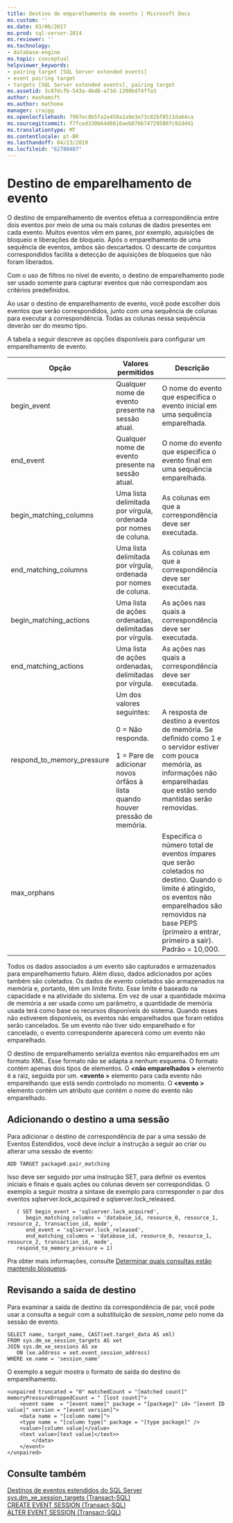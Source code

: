```yaml
---
title: Destino de emparelhamento de evento | Microsoft Docs
ms.custom: ''
ms.date: 03/06/2017
ms.prod: sql-server-2014
ms.reviewer: ''
ms.technology:
- database-engine
ms.topic: conceptual
helpviewer_keywords:
- pairing target [SQL Server extended events]
- event pairing target
- targets [SQL Server extended events], pairing target
ms.assetid: 3c87dcfb-543a-4bd8-a73d-1390bdf4ffa3
author: mashamsft
ms.author: mathoma
manager: craigg
ms.openlocfilehash: 7907ec8b5fa2e450a1a9e3e73c82bf8511da64ca
ms.sourcegitcommit: f7fced330b64d6616aeb8766747295807c92dd41
ms.translationtype: MT
ms.contentlocale: pt-BR
ms.lasthandoff: 04/23/2019
ms.locfileid: "62780407"
---
```

# <a name="event-pairing-target"></a>Destino de emparelhamento de evento
  O destino de emparelhamento de eventos efetua a correspondência entre dois eventos por meio de uma ou mais colunas de dados presentes em cada evento. Muitos eventos vêm em pares, por exemplo, aquisições de bloqueio e liberações de bloqueio. Após o emparelhamento de uma sequência de eventos, ambos são descartados. O descarte de conjuntos correspondidos facilita a detecção de aquisições de bloqueios que não foram liberados.  
  
 Com o uso de filtros no nível de evento, o destino de emparelhamento pode ser usado somente para capturar eventos que não correspondam aos critérios predefinidos.  
  
 Ao usar o destino de emparelhamento de evento, você pode escolher dois eventos que serão correspondidos, junto com uma sequência de colunas para executar a correspondência. Todas as colunas nessa sequência deverão ser do mesmo tipo.  
  
 A tabela a seguir descreve as opções disponíveis para configurar um emparelhamento de evento.  
  
|Opção|Valores permitidos|Descrição|  
|------------|--------------------|-----------------|  
|begin_event|Qualquer nome de evento presente na sessão atual.|O nome do evento que especifica o evento inicial em uma sequência emparelhada.|  
|end_event|Qualquer nome de evento presente na sessão atual.|O nome do evento que especifica o evento final em uma sequência emparelhada.|  
|begin_matching_columns|Uma lista delimitada por vírgula, ordenada por nomes de coluna.|As colunas em que a correspondência deve ser executada.|  
|end_matching_columns|Uma lista delimitada por vírgula, ordenada por nomes de coluna.|As colunas em que a correspondência deve ser executada.|  
|begin_matching_actions|Uma lista de ações ordenadas, delimitadas por vírgula.|As ações nas quais a correspondência deve ser executada.|  
|end_matching_actions|Uma lista de ações ordenadas, delimitadas por vírgula.|As ações nas quais a correspondência deve ser executada.|  
|respond_to_memory_pressure|Um dos valores seguintes:<br /><br /> 0 = Não responda.<br /><br /> 1 = Pare de adicionar novos órfãos à lista quando houver pressão de memória.|A resposta de destino a eventos de memória. Se definido como 1 e o servidor estiver com pouca memória, as informações não emparelhadas que estão sendo mantidas serão removidas.|  
|max_orphans||Especifica o número total de eventos ímpares que serão coletados no destino. Quando o limite é atingido, os eventos não emparelhados são removidos na base PEPS (primeiro a entrar, primeiro a sair). Padrão = 10,000.|  
  
 Todos os dados associados a um evento são capturados e armazenados para emparelhamento futuro. Além disso, dados adicionados por ações também são coletados. Os dados de evento coletados são armazenados na memória e, portanto, têm um limite finito. Esse limite é baseado na capacidade e na atividade do sistema. Em vez de usar a quantidade máxima de memória a ser usada como um parâmetro, a quantidade de memória usada terá como base os recursos disponíveis do sistema. Quando esses não estiverem disponíveis, os eventos não emparelhados que foram retidos serão cancelados. Se um evento não tiver sido emparelhado e for cancelado, o evento correspondente aparecerá como um evento não emparelhado.  
  
 O destino de emparelhamento serializa eventos não emparelhados em um formato XML. Esse formato não se adapta a nenhum esquema. O formato contém apenas dois tipos de elementos. O  **\<não emparelhados >** elemento é a raiz, seguida por um. **\<evento >** elemento para cada evento não emparelhando que está sendo controlado no momento. O  **\<evento >** elemento contém um atributo que contém o nome do evento não emparelhado.  
  
## <a name="adding-the-target-to-a-session"></a>Adicionando o destino a uma sessão  
 Para adicionar o destino de correspondência de par a uma sessão de Eventos Estendidos, você deve incluir a instrução a seguir ao criar ou alterar uma sessão de evento:  
  
```  
ADD TARGET package0.pair_matching   
```  
  
 Isso deve ser seguido por uma instrução SET, para definir os eventos iniciais e finais e quais ações ou colunas devem ser correspondidas. O exemplo a seguir mostra a sintaxe de exemplo para corresponder o par dos eventos sqlserver.lock_acquired e sqlserver.lock_released.  
  
```  
   ( SET begin_event = 'sqlserver.lock_acquired',  
      begin_matching_columns = 'database_id, resource_0, resource_1, resource_2, transaction_id, mode',  
      end_event = 'sqlserver.lock_released',  
      end_matching_columns = 'database_id, resource_0, resource_1, resource_2, transaction_id, mode',  
   respond_to_memory_pressure = 1)  
```  
  
 Pra obter mais informações, consulte [Determinar quais consultas estão mantendo bloqueios](../relational-databases/extended-events/determine-which-queries-are-holding-locks.md).  
  
## <a name="reviewing-the-target-output"></a>Revisando a saída de destino  
 Para examinar a saída de destino da correspondência de par, você pode usar a consulta a seguir com a substituição de *session_name* pelo nome da sessão de evento.  
  
```  
SELECT name, target_name, CAST(xet.target_data AS xml)  
FROM sys.dm_xe_session_targets AS xet  
JOIN sys.dm_xe_sessions AS xe  
   ON (xe.address = xet.event_session_address)  
WHERE xe.name = 'session_name'  
```  
  
 O exemplo a seguir mostra o formato de saída do destino do emparelhamento.  
  
```  
<unpaired truncated = "0" matchedCount = "[matched count]" memoryPressureDroppedCount = " [lost count]">  
    <event name  = "[event name]" package = "[package]" id= "[event ID value]" version = "[event version]">  
    <data name = "[column name]">   
    <type name = "[column type]" package = "[type package]" />   
    <value>[column value]</value>  
    <text value>[text value]</text>>  
        </data>  
    </event>  
</unpaired>  
```  
  
## <a name="see-also"></a>Consulte também  
 [Destinos de eventos estendidos do SQL Server](../../2014/database-engine/sql-server-extended-events-targets.md)   
 [sys.dm_xe_session_targets &#40;Transact-SQL&#41;](/sql/relational-databases/system-dynamic-management-views/sys-dm-xe-session-targets-transact-sql)   
 [CREATE EVENT SESSION &#40;Transact-SQL&#41;](/sql/t-sql/statements/create-event-session-transact-sql)   
 [ALTER EVENT SESSION &#40;Transact-SQL&#41;](/sql/t-sql/statements/alter-event-session-transact-sql)  
  
  
